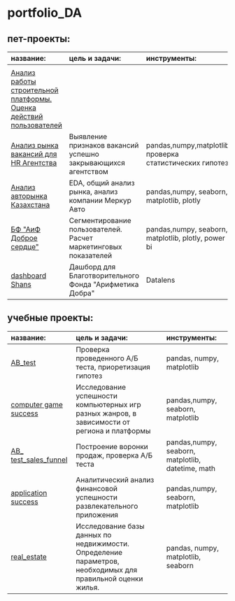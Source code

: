 # portfolio_DA
## пет-проекты:
|название:|цель и задачи:| инструменты:|
|:--|:--|:-- |
|||
|[Анализ работы строительной платформы. Оценка действий пользователей](https://github.com/DzyubanovaElena/portfolio_DA/tree/main/construction_%20firm)||
|[Анализ рынка вакансий для HR Агентства](https://github.com/DzyubanovaElena/portfolio_DA/blob/46921a2330589179f751e1aeb7d22abb96f929aa/Recruitment%20agency/Dziubanova_test.ipynb)|Выявление признаков вакансий успешно закрывающихся агентством|pandas,numpy,matplotlib, проверка статистических гипотез|
|[Анализ авторынка Казахстана](https://github.com/DzyubanovaElena/portfolio_DA/tree/main/car_market_Kazakhstan)|EDA, общий анализ рынка, анализ компании Меркур Авто |pandas,numpy, seaborn, matplotlib, plotly |
|[БФ "АиФ Доброе сердце"](https://github.com/DzyubanovaElena/portfolio_DA/blob/main/Aif)|Сегментирование пользователей. Расчет маркетинговых показателей|pandas,numpy, seaborn, matplotlib, plotly, power bi |
|[dashboard Shans](https://github.com/DzyubanovaElena/portfolio_DA/tree/main/Shans)|Дашборд для Благотворительного Фонда "Арифметика Добра" |Datalens |

## учебные проекты:
|название:|цель и задачи:| инструменты:|
|:--|:--|:-- |
|[AB_test](https://github.com/DzyubanovaElena/portfolio_DA/tree/main/AB_test)|Проверка проведенного А/Б теста, приоретизация гипотез| pandas, numpy, matplotlib|
|[computer game success](https://github.com/DzyubanovaElena/portfolio_DA/tree/main/computer%20game%20success)|Исследование успешности компьютерных игр разных жанров, в зависимости от региона и платформы|pandas,numpy, seaborn, matplotlib |
|[AB_ test_sales_funnel](https://github.com/DzyubanovaElena/portfolio_DA/tree/main/AB_%20test_sales_funnel)|Построение воронки продаж, проверка А/Б теста | pandas,numpy, seaborn, matplotlib, datetime, math|
|[application success](https://github.com/DzyubanovaElena/portfolio_DA/tree/main/real_estate)|Аналитический анализ финансовой успешности развлекательного приложения|pandas,numpy, seaborn, matplotlib|
|[real_estate](https://github.com/DzyubanovaElena/portfolio_DA/tree/main/real_estate) | Исследование базы данных по недвижимости. Определение параметров, необходимых для правильной оценки жилья. |pandas, numpy, matplotlib, seaborn|


